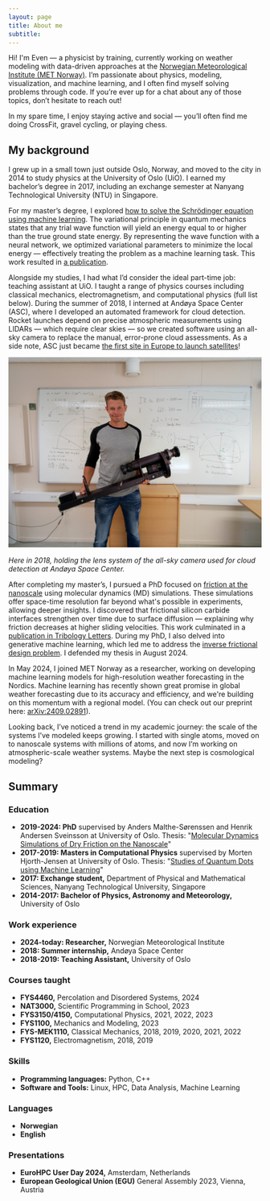 ```yaml
---
layout: page
title: About me
subtitle:
---
```


Hi! I'm Even — a physicist by training, currently working on weather modeling with data-driven approaches at the [Norwegian Meteorological Institute (MET Norway)](https://met.no/en). I’m passionate about physics, modeling, visualization, and machine learning, and I often find myself solving problems through code. If you’re ever up for a chat about any of those topics, don’t hesitate to reach out!

In my spare time, I enjoy staying active and social — you’ll often find me doing CrossFit, gravel cycling, or playing chess.

## My background
I grew up in a small town just outside Oslo, Norway, and moved to the city in 2014 to study physics at the University of Oslo (UiO). I earned my bachelor’s degree in 2017, including an exchange semester at Nanyang Technological University (NTU) in Singapore.

For my master’s degree, I explored [how to solve the Schrödinger equation using machine learning](https://evennordhagen.com/projects/quantumdots/). The variational principle in quantum mechanics states that any trial wave function will yield an energy equal to or higher than the true ground state energy. By representing the wave function with a neural network, we optimized variational parameters to minimize the local energy — effectively treating the problem as a machine learning task. This work resulted in [a publication](https://www.frontiersin.org/articles/10.3389/fphy.2023.1061580).

Alongside my studies, I had what I’d consider the ideal part-time job: teaching assistant at UiO. I taught a range of physics courses including classical mechanics, electromagnetism, and computational physics (full list below). During the summer of 2018, I interned at Andøya Space Center (ASC), where I developed an automated framework for cloud detection. Rocket launches depend on precise atmospheric measurements using LIDARs — which require clear skies — so we created software using an all-sky camera to replace the manual, error-prone cloud assessments. As a side note, ASC just became [the first site in Europe to launch satellites](https://andoyaspace.no/news-articles/andoya-spaceport-officially-opened/)!

<img src="/assets/img/aboutme/asc.jpg" alt="ASC" class="img-responsive-center">
<p><em>Here in 2018, holding the lens system of the all-sky camera used for cloud detection at Andøya Space Center.</em></p>

After completing my master’s, I pursued a PhD focused on [friction at the nanoscale](https://evennordhagen.com/projects/friction/) using molecular dynamics (MD) simulations. These simulations offer space-time resolution far beyond what's possible in experiments, allowing deeper insights. I discovered that frictional silicon carbide interfaces strengthen over time due to surface diffusion — explaining why friction decreases at higher sliding velocities. This work culminated in a [publication in Tribology Letters](https://doi.org/10.1007/s11249-023-01762-z). During my PhD, I also delved into generative machine learning, which led me to address the [inverse frictional design problem](https://evennordhagen.com/projects/inversedesign/). I defended my thesis in August 2024.

In May 2024, I joined MET Norway as a researcher, working on developing machine learning models for high-resolution weather forecasting in the Nordics. Machine learning has recently shown great promise in global weather forecasting due to its accuracy and efficiency, and we're building on this momentum with a regional model. (You can check out our preprint here: [arXiv:2409.02891](https://arxiv.org/abs/2409.02891)).

Looking back, I’ve noticed a trend in my academic journey: the scale of the systems I’ve modeled keeps growing. I started with single atoms, moved on to nanoscale systems with millions of atoms, and now I’m working on atmospheric-scale weather systems. Maybe the next step is cosmological modeling?

## Summary
### Education

- **2019-2024: PhD** supervised by Anders Malthe-Sørenssen and Henrik Andersen Sveinsson at University of Oslo. Thesis: "[Molecular Dynamics Simulations of Dry Friction on the Nanoscale](https://www.duo.uio.no/handle/10852/112708)"
- **2017-2019: Masters in Computational Physics** supervised by Morten Hjorth-Jensen at University of Oslo. Thesis: "[Studies of Quantum Dots using Machine Learning](https://www.duo.uio.no/handle/10852/73753)"
- **2017: Exchange student,** Department of Physical and Mathematical Sciences, Nanyang Technological University, Singapore
- **2014-2017: Bachelor of Physics, Astronomy and Meteorology,** University of Oslo

### Work experience

- **2024-today: Researcher,** Norwegian Meteorological Institute
- **2018: Summer internship,** Andøya Space Center
- **2018-2019: Teaching Assistant,** University of Oslo

### Courses taught
- **FYS4460,** Percolation and Disordered Systems, 2024
- **NAT3000,** Scientific Programming in School, 2023
- **FYS3150/4150,** Computational Physics, 2021, 2022, 2023
- **FYS1100,** Mechanics and Modeling, 2023
- **FYS-MEK1110,** Classical Mechanics, 2018, 2019, 2020, 2021, 2022
- **FYS1120,** Electromagnetism, 2018, 2019

### Skills

- **Programming languages:** Python, C++
- **Software and Tools:** Linux, HPC, Data Analysis, Machine Learning

### Languages

- **Norwegian**
- **English**

### Presentations
- **EuroHPC User Day 2024,** Amsterdam, Netherlands
- **European Geological Union (EGU)** General Assembly 2023, Vienna, Austria
